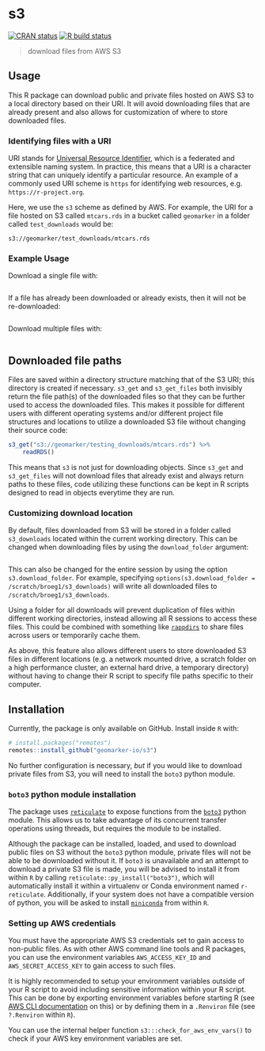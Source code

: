 # s3

<!-- badges: start -->
[![CRAN status](https://www.r-pkg.org/badges/version/s3)](https://CRAN.R-project.org/package=s3)
[![R build status](https://github.com/geomarker-io/s3/workflows/R-CMD-check/badge.svg)](https://github.com/geomarker-io/s3/actions)
<!-- badges: end -->

> download files from AWS S3

## Usage

This R package can download public and private files hosted on AWS S3 to a local directory based on their URI. It will avoid downloading files that are already present and also allows for customization of where to store downloaded files.

### Identifying files with a URI

URI stands for [Universal Resource Identifier](https://en.wikipedia.org/wiki/Uniform_Resource_Identifier), which is a federated and extensible naming system. In practice, this means that a URI is a character string that can uniquely identify a particular resource. An example of a commonly used URI scheme is `https` for identifying web resources, e.g. `https://r-project.org`.

Here, we use the `s3` scheme as defined by AWS. For example, the URI for a file hosted on S3 called `mtcars.rds` in a bucket called `geomarker` in a folder called `test_downloads` would be:

 `s3://geomarker/test_downloads/mtcars.rds`


### Example Usage

Download a single file with:

```r

```

If a file has already been downloaded or already exists, then it will not be re-downloaded:

```r

```

Download multiple files with:

```r

```

## Downloaded file paths

Files are saved within a directory structure matching that of the S3 URI; this directory is created if necessary. `s3_get` and `s3_get_files` both invisibly return the file path(s) of the downloaded files so that they can be further used to access the downloaded files. This makes it possible for different users with different operating systems and/or different project file structures and locations to utilize a downloaded S3 file without changing their source code:

```r
s3_get("s3://geomarker/testing_downloads/mtcars.rds") %>%
    readRDS()
```

This means that `s3` is not just for downloading objects. Since `s3_get` and `s3_get_files` will not download files that already exist and always return paths to these files, code utilizing these functions can be kept in R scripts designed to read in objects everytime they are run.

### Customizing download location

By default, files downloaded from S3 will be stored in a folder called `s3_downloads` located within the current working directory. This can be changed when downloading files by using the `download_folder` argument:

```r

```

This can also be changed for the entire session by using the option `s3.download_folder`. For example, specifying `options(s3.download_folder = /scratch/broeg1/s3_downloads)` will write all downloaded files to `/scratch/broeg1/s3_downloads`.

Using a folder for all downloads will prevent duplication of files within different working directories, instead allowing all R sessions to access these files. This could be combined with something like [`rappdirs`](https://github.com/r-lib/rappdirs) to share files across users or temporarily cache them.

As above, this feature also allows different users to store downloaded S3 files in different locations (e.g. a network mounted drive, a scratch folder on a high performance cluster, an external hard drive, a temporary directory) without having to change their R script to specify file paths specific to their computer.


## Installation

Currently, the package is only available on GitHub. Install inside `R` with:

```r
# install.packages("remotes")
remotes::install_github("geomarker-io/s3")
```

No further configuration is necessary, *but* if you would like to download private files from S3, you will need to install the `boto3` python module.

### `boto3` python module installation

The package uses [`reticulate`](https://rstudio.github.io/reticulate/) to expose functions from the [`boto3`](https://boto3.amazonaws.com/v1/documentation/api/latest/index.html) python module.  This allows us to take advantage of its concurrent transfer operations using threads, but requires the module to be installed.

 Although the package can be installed, loaded, and used to download public files on S3  without the `boto3` python module, private files will not be able to be downloaded without it. If `boto3` is unavailable and an attempt to download a private S3 file is made, you will be advised to install it from within `R` by calling `reticulate::py_install("boto3")`, which will automatically install it within a virtualenv or Conda environment named `r-reticulate`. Additionally, if your system does not have a compatible version of python, you will be asked to install [`miniconda`](https://docs.conda.io/en/latest/miniconda.html) from within `R`.

### Setting up AWS credentials

You must have the appropriate AWS S3 credentials set to gain access to non-public files. As with other AWS command line tools and R packages, you can use the environment variables `AWS_ACCESS_KEY_ID` and `AWS_SECRET_ACCESS_KEY` to gain access to such files. 

It is highly recommended to setup your environment variables outside of your R script to avoid including sensitive information within your R script. This can be done by exporting environment variables before starting R (see [AWS CLI documentation](https://docs.aws.amazon.com/cli/latest/userguide/cli-configure-envvars.html) on this) or by defining them in a `.Renviron` file (see `?.Renviron` within `R`).

You can use the internal helper function `s3:::check_for_aws_env_vars()` to check if your AWS key environment variables are set.
